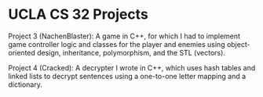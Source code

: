 # UCLA CS 32 Projects


Project 3 (NachenBlaster): A game in C++, for which I had to implement game controller logic and classes for the player and enemies using object-oriented design, inheritance, polymorphism, and the STL (vectors).


Project 4 (Cracked): A decrypter I wrote in C++, which uses hash tables and linked lists to decrypt sentences using a one-to-one letter mapping and a dictionary.